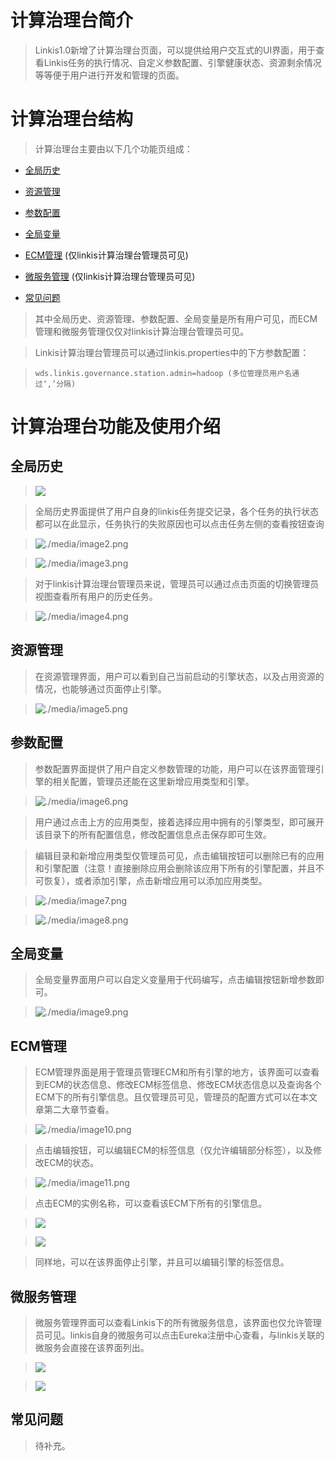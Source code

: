 计算治理台简介
==============

>   Linkis1.0新增了计算治理台页面，可以提供给用户交互式的UI界面，用于查看Linkis任务的执行情况、自定义参数配置、引擎健康状态、资源剩余情况等等便于用户进行开发和管理的页面。

计算治理台结构
==============

>   计算治理台主要由以下几个功能页组成：

-   [全局历史](#全局历史)

-   [资源管理](#资源管理)

-   [参数配置](#参数配置)

-   [全局变量](#全局变量)

-   [ECM管理](#ECM管理) (仅linkis计算治理台管理员可见)

-   [微服务管理](#微服务管理) (仅linkis计算治理台管理员可见)

-   [常见问题](#常见问题)

>   其中全局历史、资源管理、参数配置、全局变量是所有用户可见，而ECM管理和微服务管理仅仅对linkis计算治理台管理员可见。

>   Linkis计算治理台管理员可以通过linkis.properties中的下方参数配置：

>  `wds.linkis.governance.station.admin=hadoop (多位管理员用户名通过‘,’分隔)`

计算治理台功能及使用介绍
========================

全局历史
--------

>   ![](images/全局历史界面.png)


>   全局历史界面提供了用户自身的linkis任务提交记录，各个任务的执行状态都可以在此显示，任务执行的失败原因也可以点击任务左侧的查看按钮查询

>   ![./media/image2.png](images/全局历史查询按钮.png)


>   ![./media/image3.png](images/单个任务的任务执行日志.png)


>   对于linkis计算治理台管理员来说，管理员可以通过点击页面的切换管理员视图查看所有用户的历史任务。

>   ![./media/image4.png](images/管理员视图.png)


资源管理
--------

>   在资源管理界面，用户可以看到自己当前启动的引擎状态，以及占用资源的情况，也能够通过页面停止引擎。

>   ![./media/image5.png](images/资源管理界面.png)


参数配置
--------

>   参数配置界面提供了用户自定义参数管理的功能，用户可以在该界面管理引擎的相关配置，管理员还能在这里新增应用类型和引擎。

>   ![./media/image6.png](images/参数配置界面.png)


>   用户通过点击上方的应用类型，接着选择应用中拥有的引擎类型，即可展开该目录下的所有配置信息，修改配置信息点击保存即可生效。

>   编辑目录和新增应用类型仅管理员可见，点击编辑按钮可以删除已有的应用和引擎配置（注意！直接删除应用会删除该应用下所有的引擎配置，并且不可恢复），或者添加引擎，点击新增应用可以添加应用类型。

>   ![./media/image7.png](images/编辑目录.png)


>   ![./media/image8.png](images/新增应用类型.png)


全局变量
--------

>   全局变量界面用户可以自定义变量用于代码编写，点击编辑按钮新增参数即可。

>   ![./media/image9.png](images/全局变量界面.png)


ECM管理
-------

>   ECM管理界面是用于管理员管理ECM和所有引擎的地方，该界面可以查看到ECM的状态信息、修改ECM标签信息、修改ECM状态信息以及查询各个ECM下的所有引擎信息。且仅管理员可见，管理员的配置方式可以在本文章第二大章节查看。

>   ![./media/image10.png](images/ECM管理界面.png)


>   点击编辑按钮，可以编辑ECM的标签信息（仅允许编辑部分标签），以及修改ECM的状态。

>   ![./media/image11.png](images/ECM编辑界面.png)


>   点击ECM的实例名称，可以查看该ECM下所有的引擎信息。

>   ![](images/点击实例名称查看引擎信息.png)

>   ![](images/ECM下所有的引擎信息.png)

>   同样地，可以在该界面停止引擎，并且可以编辑引擎的标签信息。

微服务管理
----------

>   微服务管理界面可以查看Linkis下的所有微服务信息，该界面也仅允许管理员可见。linkis自身的微服务可以点击Eureka注册中心查看，与linkis关联的微服务会直接在该界面列出。

>   ![](images/微服务管理界面.png)

>   ![](images/Eureka注册中心.png)

常见问题
--------

>   待补充。
